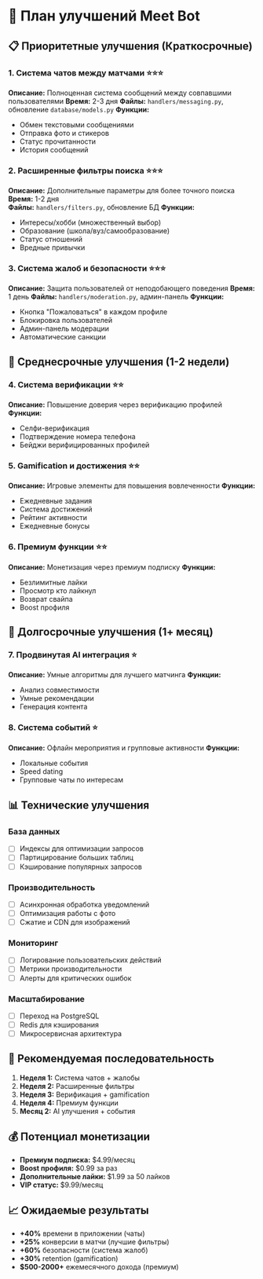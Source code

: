 # 🚀 План улучшений Meet Bot

## 📋 Приоритетные улучшения (Краткосрочные)

### 1. **Система чатов между матчами** ⭐⭐⭐
**Описание:** Полноценная система сообщений между совпавшими пользователями
**Время:** 2-3 дня
**Файлы:** `handlers/messaging.py`, обновление `database/models.py`
**Функции:**
- Обмен текстовыми сообщениями
- Отправка фото и стикеров
- Статус прочитанности
- История сообщений

### 2. **Расширенные фильтры поиска** ⭐⭐⭐
**Описание:** Дополнительные параметры для более точного поиска
**Время:** 1-2 дня  
**Файлы:** `handlers/filters.py`, обновление БД
**Функции:**
- Интересы/хобби (множественный выбор)
- Образование (школа/вуз/самообразование)
- Статус отношений
- Вредные привычки

### 3. **Система жалоб и безопасности** ⭐⭐⭐
**Описание:** Защита пользователей от неподобающего поведения
**Время:** 1 день
**Файлы:** `handlers/moderation.py`, админ-панель
**Функции:**
- Кнопка "Пожаловаться" в каждом профиле
- Блокировка пользователей
- Админ-панель модерации
- Автоматические санкции

## 🎯 Среднесрочные улучшения (1-2 недели)

### 4. **Система верификации** ⭐⭐
**Описание:** Повышение доверия через верификацию профилей
**Функции:**
- Селфи-верификация
- Подтверждение номера телефона
- Бейджи верифицированных профилей

### 5. **Gamification и достижения** ⭐⭐
**Описание:** Игровые элементы для повышения вовлеченности
**Функции:**
- Ежедневные задания
- Система достижений
- Рейтинг активности
- Ежедневные бонусы

### 6. **Премиум функции** ⭐⭐
**Описание:** Монетизация через премиум подписку
**Функции:**
- Безлимитные лайки
- Просмотр кто лайкнул
- Возврат свайпа
- Boost профиля

## 🌟 Долгосрочные улучшения (1+ месяц)

### 7. **Продвинутая AI интеграция** ⭐
**Описание:** Умные алгоритмы для лучшего матчинга
**Функции:**
- Анализ совместимости
- Умные рекомендации
- Генерация контента

### 8. **Система событий** ⭐
**Описание:** Офлайн мероприятия и групповые активности
**Функции:**
- Локальные события
- Speed dating
- Групповые чаты по интересам

## 📊 Технические улучшения

### База данных
- [ ] Индексы для оптимизации запросов
- [ ] Партицирование больших таблиц
- [ ] Кэширование популярных запросов

### Производительность
- [ ] Асинхронная обработка уведомлений
- [ ] Оптимизация работы с фото
- [ ] Сжатие и CDN для изображений

### Мониторинг
- [ ] Логирование пользовательских действий
- [ ] Метрики производительности
- [ ] Алерты для критических ошибок

### Масштабирование
- [ ] Переход на PostgreSQL
- [ ] Redis для кэширования
- [ ] Микросервисная архитектура

## 🎯 Рекомендуемая последовательность

1. **Неделя 1:** Система чатов + жалобы
2. **Неделя 2:** Расширенные фильтры
3. **Неделя 3:** Верификация + gamification
4. **Неделя 4:** Премиум функции
5. **Месяц 2:** AI улучшения + события

## 💰 Потенциал монетизации

- **Премиум подписка:** $4.99/месяц
- **Boost профиля:** $0.99 за раз
- **Дополнительные лайки:** $1.99 за 50 лайков
- **VIP статус:** $9.99/месяц

## 📈 Ожидаемые результаты

- **+40%** времени в приложении (чаты)
- **+25%** конверсии в матчи (лучшие фильтры)
- **+60%** безопасности (система жалоб)
- **+30%** retention (gamification)
- **$500-2000+** ежемесячного дохода (премиум)
